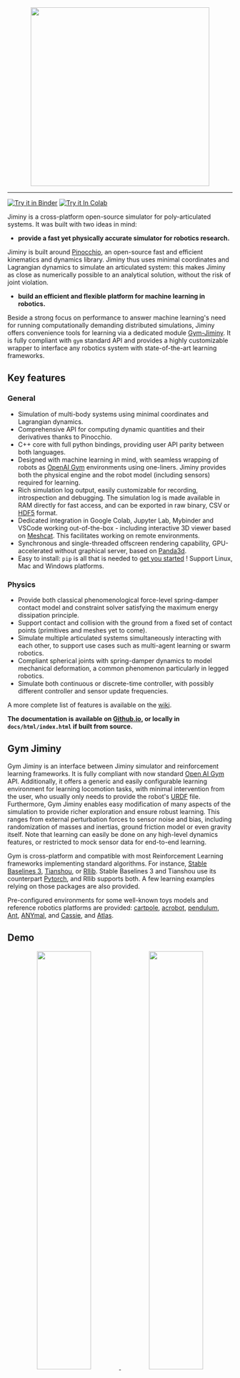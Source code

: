 <div align="center">
  <a href="#"><img width="400px" height="auto" src="https://raw.github.com/duburcqa/jiminy/readme/jiminy_logo.svg"></a>
</div>

____

[![Try it in Binder](https://mybinder.org/badge_logo.svg)](https://mybinder.org/v2/gh/duburcqa/jiminy.git/demo?labpath=tutorial.ipynb)
[![Try it In Colab](https://colab.research.google.com/assets/colab-badge.svg)](https://colab.research.google.com/github/duburcqa/jiminy/blob/demo/tutorial.ipynb)

Jiminy is a cross-platform open-source simulator for poly-articulated systems. It was built with two ideas in mind:

- **provide a fast yet physically accurate simulator for robotics research.**

Jiminy is built around [Pinocchio](https://github.com/stack-of-tasks/pinocchio), an open-source fast and efficient kinematics and dynamics library. Jiminy thus uses minimal coordinates and Lagrangian dynamics to simulate an articulated system: this makes Jiminy as close as numerically possible to an analytical solution, without the risk of joint violation.

- **build an efficient and flexible platform for machine learning in robotics.**

Beside a strong focus on performance to answer machine learning's need for running computationally demanding distributed simulations, Jiminy offers convenience tools for learning via a dedicated module [Gym-Jiminy](#gym-jiminy). It is fully compliant with `gym` standard API and provides a highly customizable wrapper to interface any robotics system with state-of-the-art learning frameworks.

## Key features

### General

- Simulation of multi-body systems using minimal coordinates and Lagrangian dynamics.
- Comprehensive API for computing dynamic quantities and their derivatives thanks to Pinocchio.
- C++ core with full python bindings, providing user API parity between both languages.
- Designed with machine learning in mind, with seamless wrapping of robots as [OpenAI Gym](https://github.com/openai/gym) environments using one-liners. Jiminy provides both the physical engine and the robot model (including sensors) required for learning.
- Rich simulation log output, easily customizable for recording, introspection and debugging. The simulation log is made available in RAM directly for fast access, and can be exported in raw binary, CSV or [HDF5](https://portal.hdfgroup.org/display/HDF5/Introduction+to+HDF5) format.
- Dedicated integration in Google Colab, Jupyter Lab, Mybinder and VSCode working out-of-the-box - including interactive 3D viewer based on [Meshcat](https://github.com/rdeits/MeshCat.jl). This facilitates working on remote environments.
- Synchronous and single-threaded offscreen rendering capability, GPU-accelerated without graphical server, based on [Panda3d](https://github.com/panda3d/panda3d).
- Easy to install: `pip` is all that is needed to [get you started](#getting-started) ! Support Linux, Mac and Windows platforms.

### Physics

- Provide both classical phenomenological force-level spring-damper contact model and constraint solver satisfying the maximum energy dissipation principle.
- Support contact and collision with the ground from  a fixed set of contact points (primitives and meshes yet to come).
- Simulate multiple articulated systems simultaneously interacting with each other, to support use cases such as multi-agent learning or swarm robotics.
- Compliant spherical joints with spring-damper dynamics to model mechanical deformation, a common phenomenon particularly in legged robotics.
- Simulate both continuous or discrete-time controller, with possibly different controller and sensor update frequencies.

A more complete list of features is available on the [wiki](https://github.com/duburcqa/jiminy/wiki).

**The documentation is available on [Github.io](https://duburcqa.github.io/jiminy/), or locally in `docs/html/index.html` if built from source.**

## Gym Jiminy

Gym Jiminy is an interface between Jiminy simulator and reinforcement learning frameworks. It is fully compliant with now standard [Open AI Gym](https://github.com/openai/gym) API. Additionally, it offers a generic and easily configurable learning environment for learning locomotion tasks, with minimal intervention from the user, who usually only needs to provide the robot's [URDF](https://wiki.ros.org/urdf) file. Furthermore, Gym Jiminy enables easy modification of many aspects of the simulation to provide richer exploration and ensure robust learning. This ranges from external perturbation forces to sensor noise and bias, including randomization of masses and inertias, ground friction model or even gravity itself. Note that learning can
easily be done on any high-level dynamics features, or restricted to mock sensor data for end-to-end learning.

Gym is cross-platform and compatible with most Reinforcement Learning frameworks implementing standard algorithms. For instance, [Stable Baselines 3](https://github.com/DLR-RM/stable-baselines3), [Tianshou](https://github.com/thu-ml/tianshou), or [Rllib](https://github.com/ray-project/ray). Stable Baselines 3 and Tianshou use its counterpart [Pytorch](https://pytorch.org/), and Rllib supports both. A few learning examples relying on those packages are also provided.

Pre-configured environments for some well-known toys models and reference robotics platforms are provided: [cartpole](https://gym.openai.com/envs/CartPole-v1/), [acrobot](https://gym.openai.com/envs/Acrobot-v1/), [pendulum](https://gym.openai.com/envs/Pendulum-v0/), [Ant](https://gym.openai.com/envs/Ant-v2/), [ANYmal](https://www.anymal-research.org/#getting-started), and [Cassie](https://www.agilityrobotics.com/robots#cassie), and [Atlas](https://www.bostondynamics.com/atlas).

## Demo

<a href="./examples/python/tutorial.ipynb">
<p align="middle">
  <img src="https://raw.github.com/duburcqa/jiminy/readme/jiminy_plot_log.png" alt="" width="49.0%"/>
  <img src="https://raw.github.com/duburcqa/jiminy/readme/jiminy_viewer_open.png" alt="" width="49.0%"/>
  <img src="https://raw.github.com/duburcqa/jiminy/readme/jiminy_tensorboard_cartpole.png" alt="" width="98.5%"/>
  <img src="https://raw.github.com/duburcqa/jiminy/readme/jiminy_learning_ant.gif" alt="" width="32.5%"/>
  <img src="https://raw.github.com/duburcqa/jiminy/readme/cassie.png" alt="" width="32.5%"/>
  <img src="https://raw.github.com/duburcqa/jiminy/readme/atlas.png" alt="" width="32.5%"/>
</p>
</a>

## Getting started

Jiminy and Gym Jiminy support Linux, Mac and Windows, and is compatible with Python3.6+. Pre-compiled binaries are distributed on PyPi. They can be installed using `pip>=20.3`:

```bash
# For installing Jiminy
python -m pip install --prefer-binary jiminy_py[meshcat,plot]

# For installing Gym Jiminy
python -m pip install --prefer-binary gym_jiminy[all]
```

Detailed installation instructions, including building from source, are available [here](./INSTALL.md).
